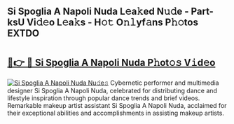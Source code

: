 ## Si Spoglia A Napoli Nuda L𝚎a𝚔ed N𝚞𝚍e - Part-ksU Vi𝚍𝚎o L𝚎a𝚔s - H𝚘𝚝 O𝚗𝚕yf𝚊ns P𝚑𝚘tos EXTDO

# <h2><a href="http://kfdnriu.oniu.top/?m=Si+Spoglia+A+Napoli+Nuda">🔗👉 🔴 Si Spoglia A Napoli Nuda P𝚑ot𝚘𝚜 V𝚒d𝚎o</a></h2>

[![Si Spoglia A Napoli Nuda Nu𝚍e𝚜](https://i.imgur.com/0qMVB7G.gif)](http://kfdnriu.oniu.top/?m=Si+Spoglia+A+Napoli+Nuda)
Cybernetic performer and multimedia designer Si Spoglia A Napoli Nuda, celebrated for distributing dance and lifestyle inspiration through popular dance trends and brief videos. Remarkable makeup artist assistant Si Spoglia A Napoli Nuda, acclaimed for their exceptional abilities and accomplishments in assisting makeup artists.  
